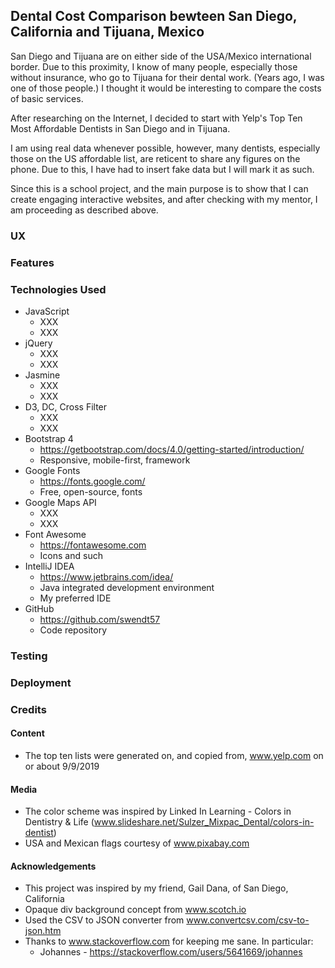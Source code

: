 ## Dental Cost Comparison bewteen San Diego, California and Tijuana, Mexico

San Diego and Tijuana are on either side of the USA/Mexico international border. Due to this proximity, I know of many people, especially 
those without insurance, who go to Tijuana for their dental work. (Years ago, I was one of those people.) I thought it would be 
interesting to compare the costs of basic services.

After researching on the Internet, I decided to start with Yelp's Top Ten Most Affordable Dentists in San Diego and in Tijuana.

I am using real data whenever possible, however, many dentists, especially those on the US affordable list, are reticent 
to share any figures on the phone. Due to this, I have had to insert fake data but I will mark it as such.

Since this is a school project, and the main purpose is to show that I can create engaging interactive websites, and after 
checking with my mentor, I am proceeding as described above.

### UX

### Features

### Technologies Used

* JavaScript
  * XXX
  * XXX
* jQuery
  * XXX
  * XXX
* Jasmine
  * XXX
  * XXX
* D3, DC, Cross Filter 
  * XXX
  * XXX
* Bootstrap 4
  * https://getbootstrap.com/docs/4.0/getting-started/introduction/
  * Responsive, mobile-first, framework
* Google Fonts
  * https://fonts.google.com/
  * Free, open-source, fonts
* Google Maps API
  * XXX
  * XXX
* Font Awesome
  * https://fontawesome.com
  * Icons and such
* IntelliJ IDEA
  * https://www.jetbrains.com/idea/
  * Java integrated development environment
  * My preferred IDE
* GitHub
  * https://github.com/swendt57
  * Code repository

### Testing

### Deployment

### Credits

#### Content

* The top ten lists were generated on, and copied from, www.yelp.com on or about 9/9/2019

#### Media
* The color scheme was inspired by Linked In Learning - Colors in Dentistry & Life (www.slideshare.net/Sulzer_Mixpac_Dental/colors-in-dentist)
* USA and Mexican flags courtesy of www.pixabay.com

#### Acknowledgements

* This project was inspired by my friend, Gail Dana, of San Diego, California
* Opaque div background concept from www.scotch.io
* Used the CSV to JSON converter from www.convertcsv.com/csv-to-json.htm
* Thanks to www.stackoverflow.com for keeping me sane. In particular:
  * Johannes - https://stackoverflow.com/users/5641669/johannes
